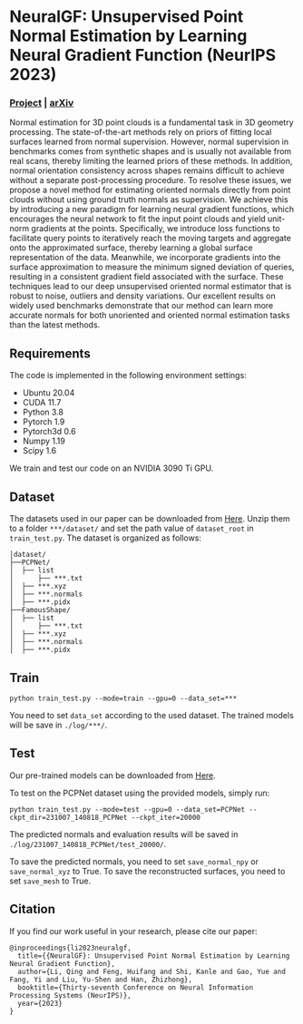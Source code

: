 # NeuralGF: Unsupervised Point Normal Estimation by Learning Neural Gradient Function (NeurIPS 2023)

### **[Project](https://leoqli.github.io/NeuralGF/) | [arXiv](https://arxiv.org/abs/2311.00389)**

Normal estimation for 3D point clouds is a fundamental task in 3D geometry processing. The state-of-the-art methods rely on priors of fitting local surfaces learned from normal supervision. However, normal supervision in benchmarks comes from synthetic shapes and is usually not available from real scans, thereby limiting the learned priors of these methods. In addition, normal orientation consistency across shapes remains difficult to achieve without a separate post-processing procedure. To resolve these issues, we propose a novel method for estimating oriented normals directly from point clouds without using ground truth normals as supervision. We achieve this by introducing a new paradigm for learning neural gradient functions, which encourages the neural network to fit the input point clouds and yield unit-norm gradients at the points. Specifically, we introduce loss functions to facilitate query points to iteratively reach the moving targets and aggregate onto the approximated surface, thereby learning a global surface representation of the data. Meanwhile, we incorporate gradients into the surface approximation to measure the minimum signed deviation of queries, resulting in a consistent gradient field associated with the surface. These techniques lead to our deep unsupervised oriented normal estimator that is robust to noise, outliers and density variations. Our excellent results on widely used benchmarks demonstrate that our method can learn more accurate normals for both unoriented and oriented normal estimation tasks than the latest methods.

## Requirements
The code is implemented in the following environment settings:
- Ubuntu 20.04
- CUDA 11.7
- Python 3.8
- Pytorch 1.9
- Pytorch3d 0.6
- Numpy 1.19
- Scipy 1.6

We train and test our code on an NVIDIA 3090 Ti GPU.

## Dataset
The datasets used in our paper can be downloaded from [Here](https://drive.google.com/drive/folders/1eNpDh5ivE7Ap1HkqCMbRZpVKMQB1TQ6H?usp=share_link).
Unzip them to a folder `***/dataset/` and set the path value of `dataset_root` in `train_test.py`.
The dataset is organized as follows:
```
│dataset/
├──PCPNet/
│  ├── list
│      ├── ***.txt
│  ├── ***.xyz
│  ├── ***.normals
│  ├── ***.pidx
├──FamousShape/
│  ├── list
│      ├── ***.txt
│  ├── ***.xyz
│  ├── ***.normals
│  ├── ***.pidx
```

## Train
```
python train_test.py --mode=train --gpu=0 --data_set=***
```
You need to set `data_set` according to the used dataset. The trained models will be save in `./log/***/`.

## Test
Our pre-trained models can be downloaded from [Here](https://drive.google.com/drive/folders/1ZTlNSpou1KU7KCRyYAo1BwNcu-2NytO5?usp=sharing).

To test on the PCPNet dataset using the provided models, simply run:
```
python train_test.py --mode=test --gpu=0 --data_set=PCPNet --ckpt_dir=231007_140818_PCPNet --ckpt_iter=20000
```
The predicted normals and evaluation results will be saved in `./log/231007_140818_PCPNet/test_20000/`.

To save the predicted normals, you need to set `save_normal_npy` or `save_normal_xyz` to True.
To save the reconstructed surfaces, you need to set `save_mesh` to True.

## Citation
If you find our work useful in your research, please cite our paper:

    @inproceedings{li2023neuralgf,
      title={{NeuralGF}: Unsupervised Point Normal Estimation by Learning Neural Gradient Function},
      author={Li, Qing and Feng, Huifang and Shi, Kanle and Gao, Yue and Fang, Yi and Liu, Yu-Shen and Han, Zhizhong},
      booktitle={Thirty-seventh Conference on Neural Information Processing Systems (NeurIPS)},
      year={2023}
    }

